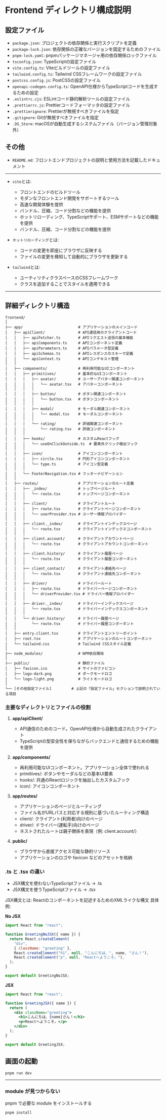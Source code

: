 # Frontend ディレクトリ構成説明

## 設定ファイル

- `package.json`: プロジェクトの依存関係と実行スクリプトを定義
- `package-lock.json`: 依存関係の正確なバージョンを固定するためのファイル
- `pnpm-lock.yaml`: pnpmパッケージマネージャ用の依存関係ロックファイル
- `tsconfig.json`: TypeScriptの設定ファイル
- `vite.config.ts`: Viteビルドツールの設定ファイル
- `tailwind.config.ts`: Tailwind CSSフレームワークの設定ファイル
- `postcss.config.js`: PostCSSの設定ファイル
- `openapi-codegen.config.ts`: OpenAPI仕様からTypeScriptコードを生成するための設定
- `.eslintrc.cjs`: ESLintコード静的解析ツールの設定ファイル
- `.prettierrc.js`: Prettierコードフォーマッタの設定ファイル
- `.prettierignore`: Prettierが無視すべきファイルを指定
- `.gitignore`: Gitが無視すべきファイルを指定
- `.DS_Store`: macOSが自動生成するシステムファイル（バージョン管理対象外）

## その他

- `README.md`: フロントエンドプロジェクトの説明と使用方法を記載したドキュメント

---

- `vite`とは:
  - フロントエンドのビルドツール
  - モダンなフロントエンド開発をサポートするツール
  - 高速な開発体験を提供
  - バンドル、圧縮、コード分割などの機能を提供
  - ホットリローディング、TypeScriptサポート、ESMサポートなどの機能を提供
  - バンドル、圧縮、コード分割などの機能を提供
- `ホットリローディング`とは:
  - コードの変更を即座にブラウザに反映する
  - ファイルの変更を検知して自動的にブラウザを更新する

- `tailwind`とは:
  - ユーティリティクラスベースのCSSフレームワーク
  - クラスを追加することでスタイルを適用できる

---

## 詳細ディレクトリ構造

```
frontend/
│
├── app/                         # アプリケーションのメインコード
│   ├── apiClient/               # API通信用のクライアントコード
│   │   ├── apiFetcher.ts        # APIリクエスト送信の基本機能
│   │   ├── apiComponents.ts     # APIコンポーネント定義
│   │   ├── apiParameters.ts     # APIパラメータ型定義
│   │   ├── apiSchemas.ts        # APIレスポンスのスキーマ定義
│   │   └── apiContext.ts        # APIコンテキスト管理
│   │
│   ├── components/              # 再利用可能なUIコンポーネント
│   │   ├── primitives/          # 基本的なUIコンポーネント
│   │   │   ├── avatar/          # ユーザーアバター関連コンポーネント
│   │   │   │   └── avatar.tsx   # アバターコンポーネント
│   │   │   │
│   │   │   ├── button/          # ボタン関連コンポーネント
│   │   │   │   └── button.tsx   # ボタンコンポーネント
│   │   │   │
│   │   │   ├── modal/           # モーダル関連コンポーネント
│   │   │   │   └── modal.tsx    # モーダルコンポーネント
│   │   │   │
│   │   │   └── rating/          # 評価関連コンポーネント
│   │   │       └── rating.tsx   # 評価コンポーネント
│   │   │
│   │   ├── hooks/               # カスタムReactフック
│   │   │   └── useOnClickOutside.ts  # 要素外クリック検出フック
│   │   │
│   │   ├── icon/                # アイコンコンポーネント
│   │   │   ├── circle.tsx       # 円形アイコンコンポーネント
│   │   │   └── type.ts          # アイコン型定義
│   │   │
│   │   └── FooterNavigation.tsx # フッターナビゲーション
│   │
│   ├── routes/                  # アプリケーションのルート定義
│   │   ├── _index/              # トップページルート
│   │   │   └── route.tsx        # トップページコンポーネント
│   │   │
│   │   ├── client/              # クライアントルート
│   │   │   ├── route.tsx        # クライアントページコンポーネント
│   │   │   └── userProvider.tsx # ユーザー情報プロバイダー
│   │   │
│   │   ├── client._index/       # クライアントインデックスページ
│   │   │   └── route.tsx        # クライアントインデックスコンポーネント
│   │   │
│   │   ├── client.account/      # クライアントアカウントページ
│   │   │   └── route.tsx        # クライアントアカウントコンポーネント
│   │   │
│   │   ├── client.history/      # クライアント履歴ページ
│   │   │   └── route.tsx        # クライアント履歴コンポーネント
│   │   │
│   │   ├── client_contact/      # クライアント連絡先ページ
│   │   │   └── route.tsx        # クライアント連絡先コンポーネント
│   │   │
│   │   ├── driver/              # ドライバールート
│   │   │   ├── route.tsx        # ドライバーページコンポーネント
│   │   │   └── driverProvider.tsx # ドライバー情報プロバイダー
│   │   │
│   │   ├── driver._index/       # ドライバーインデックスページ
│   │   │   └── route.tsx        # ドライバーインデックスコンポーネント
│   │   │
│   │   └── driver.history/      # ドライバー履歴ページ
│   │       └── route.tsx        # ドライバー履歴コンポーネント
│   │
│   ├── entry.client.tsx         # クライアントエントリーポイント
│   ├── root.tsx                 # アプリケーションのルートコンポーネント
│   └── tailwind.css             # Tailwind CSSスタイル定義
│
├── node_modules/                # NPM依存関係
│
├── public/                      # 静的ファイル
│   ├── favicon.ico              # サイトのファビコン
│   ├── logo-dark.png            # ダークモードロゴ
│   └── logo-light.png           # ライトモードロゴ
│
└── [その他設定ファイル]         # 上記の「設定ファイル」セクションで説明されている項目
```

### 主要なディレクトリとファイルの役割

1. **app/apiClient/**
   - API通信のためのコード。OpenAPI仕様から自動生成されたクライアント
   - TypeScriptの型安全性を保ちながらバックエンドと通信するための機能を提供

2. **app/components/**
   - 再利用可能なUIコンポーネント。アプリケーション全体で使われる
   - primitives/: ボタンやモーダルなどの基本UI要素
   - hooks/: 共通のReactロジックを抽出したカスタムフック
   - icon/: アイコンコンポーネント

3. **app/routes/**
   - アプリケーションのページとルーティング
   - ファイル名がURLパスと対応する規則に基づいたルーティング構造
   - client/: クライアント(利用者)向けのページ
   - driver/: ドライバー(運転手)向けのページ
   - ネストされたルートは親子関係を表現（例: client.account/）

4. **public/**
   - ブラウザから直接アクセス可能な静的リソース
   - アプリケーションのロゴや favicon などのアセットを格納

### .ts と .tsx の違い

- JSX構文を使わないTypeScriptファイル -> .ts
- JSX構文を使うTypeScriptファイル -> .tsx

JSX構文とは: Reactのコンポーネントを記述するためのXMLライクな構文
具体例:

**No JSX**

```jsx
import React from "react";

function GreetingNoJSX({ name }) {
  return React.createElement(
    "div",
    { className: "greeting" },
    React.createElement("h1", null, "こんにちは、", name, "さん！"),
    React.createElement("p", null, "Reactへようこそ。"),
  );
}

export default GreetingNoJSX;
```

**JSX**

```jsx
import React from "react";

function GreetingJSX({ name }) {
  return (
    <div className="greeting">
      <h1>こんにちは、{name}さん！</h1>
      <p>Reactへようこそ。</p>
    </div>
  );
}

export default GreetingJSX;
```

## 画面の起動

```sh
pnpm run dev
```

---

### module が見つからない

pnpm で必要な module をインストールする

```sh
pnpm install
```
